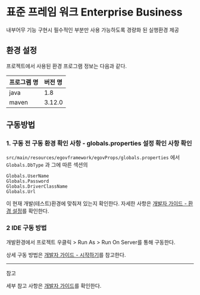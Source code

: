 # 표준 프레임 워크 Enterprise Business
내부어무 기능 구현시 필수적인 부분만 사용 가능하도록 경량화 된 실행환경 제공

## 환경 설정
프로젝트에서 사용된 환경 프로그램 정보는 다음과 같다.

| 프로그램 명 | 버전 명   |
| :--------- |:-------|
| java       | 1.8    |
| maven      | 3.12.0 |

## 구동방법

### 1. 구동 전 구동 환경 확인 사항 - globals.properties 설정 확인 사항 확인

`src/main/resources/egovframework/egovProps/globals.properties` 에서
`Globals.DbType` 과 그에 따른 섹션의
```
Globals.UserName
Globals.Password
Globals.DriverClassName
Globals.Url
```
이 현재 개발(테스트)환경에 맞춰져 있는지 확인한다. 자세한 사항은 [개발자 가이드 - 환경 설정][환경설정]를 확인한다.

### 2 IDE 구동 방법

개발환경에서 프로젝트 우클릭 > Run As > Run On Server를 통해 구동한다.
        
상세 구동 방법은 [개발자 가이드 - 시작하기][시작하기]를 참고한다.

---
참고

세부 참고 사항은 [개발자 가이드][개발자가이드]를 확인한다.

[환경설정]: https://www.egovframe.go.kr/wiki/doku.php?id=egovframework:com:v4.0:init_configration

[시작하기]: https://www.egovframe.go.kr/wiki/doku.php?id=egovframework:dev4.0:gettingstarted

[개발자가이드]: https://www.egovframe.go.kr/wiki/doku.php?id=egovframework:%EC%8B%A4%ED%96%89%ED%99%98%EA%B2%BD%EA%B0%80%EC%9D%B4%EB%93%9C

